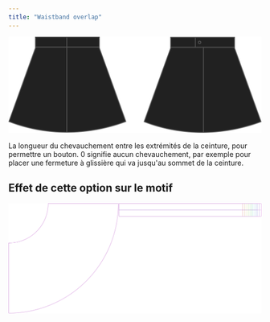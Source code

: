 ```yaml
---
title: "Waistband overlap"
---
```


![Chevauchement de la ceinture](waistbandoverlap.svg)

La longueur du chevauchement entre les extrémités de la ceinture, pour permettre un bouton. 0 signifie aucun chevauchement, par exemple pour placer une fermeture à glissière qui va jusqu'au sommet de la ceinture.

## Effet de cette option sur le motif

![Cette image montre l'effet de cette option en superposant plusieurs variantes qui ont une valeur différente pour cette option](sandy_waistbandoverlap_sample.svg "Effet de cette option sur le modèle")
